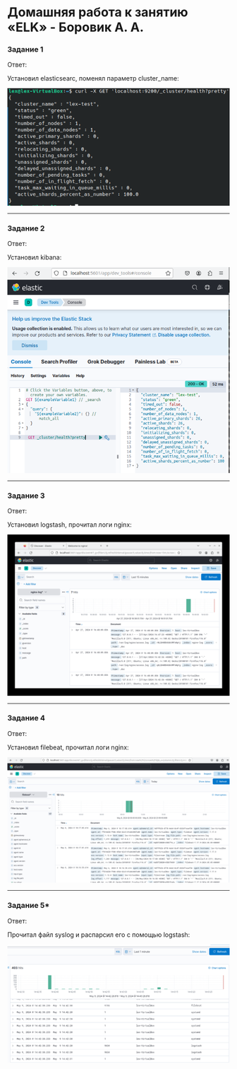 # Домашняя работа к занятию «ELK» - Боровик А. А.

### Задание 1

Ответ:

Установил elasticsearc, поменял параметр cluster_name:

![elasticsearc](https://github.com/Lex-Chaos/ELK-hw/blob/main/img/task1-elasticsearch.png)

---

### Задание 2

Ответ:

Установил kibana:

![kibana](https://github.com/Lex-Chaos/ELK-hw/blob/main/img/task2-kibana.png)

---

### Задание 3

Ответ:

Установил logstash, прочитал логи nginx:

![logstash](https://github.com/Lex-Chaos/ELK-hw/blob/main/img/task3-logstash.png)

---

### Задание 4

Ответ:

Установил filebeat, прочитал логи nginx:

![filebeat](https://github.com/Lex-Chaos/ELK-hw/blob/main/img/task4-filebeat.png)

---

### Задание 5*

Ответ:

Прочитал файл syslog и распарсил его с помощью logstash:

![Парсинг syslog](https://github.com/Lex-Chaos/ELK-hw/blob/main/img/task5-syslog.png)
